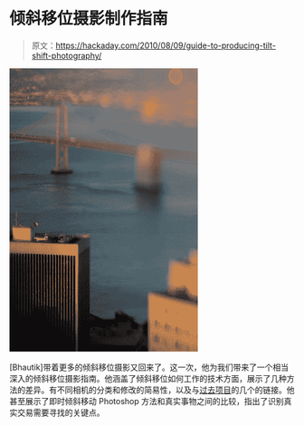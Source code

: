 # 倾斜移位摄影制作指南

> 原文：<https://hackaday.com/2010/08/09/guide-to-producing-tilt-shift-photography/>

![](img/29490676bf79465fad3de7521b484b2e.png "3947111081_4a342a1f52")

[Bhautik]带着更多的倾斜移位摄影又回来了。这一次，他为我们带来了一个相当深入的倾斜移位摄影指南。他涵盖了倾斜移位如何工作的技术方面，展示了几种方法的差异。有不同相机的分类和修改的简易性，以及与[过去](http://hackaday.com/2009/07/28/making-a-tilt-shift-lens/)[项目](http://hackaday.com/2006/12/30/diy-canon-lenses/)的几个的链接。他甚至展示了即时倾斜移动 Photoshop 方法和真实事物之间的比较，指出了识别真实交易需要寻找的关键点。